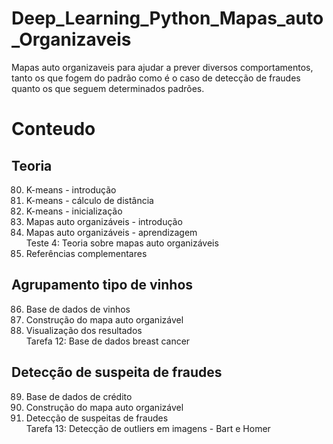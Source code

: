 # Deep_Learning_Python_Mapas_auto_Organizaveis<br>
Mapas auto organizaveis para ajudar a prever diversos comportamentos, tanto os que fogem do padrão como é o caso de detecção de fraudes quanto os que seguem determinados padrões.

# Conteudo
## Teoria 

80. K-means - introdução<br>
81. K-means - cálculo de distância<br>
82. K-means - inicialização<br>
83. Mapas auto organizáveis - introdução<br>
84. Mapas auto organizáveis - aprendizagem<br>
Teste 4: Teoria sobre mapas auto organizáveis<br>
85. Referências complementares<br>

## Agrupamento tipo de vinhos

86. Base de dados de vinhos<br>
87. Construção do mapa auto organizável<br>
88. Visualização dos resultados<br>
Tarefa 12: Base de dados breast cancer<br>

## Detecção de suspeita de fraudes

89. Base de dados de crédito<br>
90. Construção do mapa auto organizável<br>
91. Detecção de suspeitas de fraudes<br>
Tarefa 13: Detecção de outliers em imagens - Bart e Homer<br>
